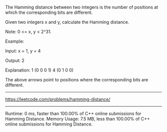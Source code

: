 The Hamming distance between two integers is the number of positions at which the corresponding bits are different.

Given two integers x and y, calculate the Hamming distance.

Note:
0 <= x, y < 2^31.

Example:

Input: x = 1, y = 4

Output: 2

Explanation:
1   (0 0 0 1)
4   (0 1 0 0)
  

The above arrows point to positions where the corresponding bits are different.

---
https://leetcode.com/problems/hamming-distance/

---
Runtime: 0 ms, faster than 100.00% of C++ online submissions for Hamming Distance.
Memory Usage: 7.5 MB, less than 100.00% of C++ online submissions for Hamming Distance.